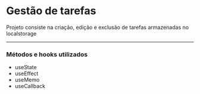 <h1>Gestão de tarefas</h1>
<p>Projeto consiste na criação, edição e exclusão de tarefas armazenadas no localstorage</p>

<hr>

<h3>Métodos e hooks utilizados</h3>
<ul>
  <li>useState</li>
  <li>useEffect</li>
  <li>useMemo</li>
  <li>useCallback</li>
</ul>
